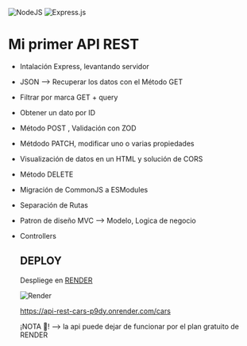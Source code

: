 ![NodeJS](https://img.shields.io/badge/node.js-6DA55F?style=for-the-badge&logo=node.js&logoColor=white)
![Express.js](https://img.shields.io/badge/express.js-%23404d59.svg?style=for-the-badge&logo=express&logoColor=%2361DAFB)

# Mi primer API REST 
- Intalación Express, levantando servidor
- JSON --> Recuperar los datos con el Método GET
- Filtrar por marca GET + query
- Obtener un dato por ID
- Método POST , Validación con ZOD
- Métdodo PATCH, modificar uno o varias propiedades
- Visualización de datos en un HTML y solución de CORS
- Método DELETE
- Migración de CommonJS a ESModules
- Separación de Rutas
- Patron de diseño MVC --> Modelo, Logica de negocio
- Controllers

  ## DEPLOY
  Despliege en
  [RENDER](https://render.com/)

  ![Render](https://img.shields.io/badge/Render-%46E3B7.svg?style=for-the-badge&logo=render&logoColor=white)

  https://api-rest-cars-p9dy.onrender.com/cars
  
  ¡NOTA 👀! --> la api puede dejar de funcionar por el plan gratuito de RENDER
  
